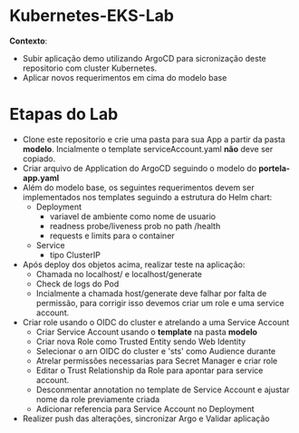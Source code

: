# Kubernetes-EKS-Lab
**Contexto**:
  - Subir aplicação demo utilizando ArgoCD para sicronização deste repositorio com cluster Kubernetes.
  - Aplicar novos requerimentos em cima do modelo base

# Etapas do Lab
- Clone este repositorio e crie uma pasta para sua App a partir da pasta **modelo**. Incialmente o template serviceAccount.yaml **não** deve ser copiado.
- Criar arquivo de Application do ArgoCD seguindo o modelo do **portela-app.yaml**
- Além do modelo base, os seguintes requerimentos devem ser implementados nos templates seguindo a estrutura do Helm chart:
  - Deployment
    - variavel de ambiente como nome de usuario
    - readness probe/liveness prob no path /health
    - requests e limits para o container
  - Service
    - tipo ClusterIP
- Após deploy dos objetos acima, realizar teste na aplicação:
  -   Chamada no localhost/ e localhost/generate
  -   Check de logs do Pod
  -   Incialmente a chamada host/generate deve falhar por falta de permissão, para corrigir isso devemos criar um role e uma service account.
- Criar role usando o OIDC do cluster e atrelando a uma Service Account
  - Criar Service Account usando o **template** na pasta **modelo**
  - Criar nova Role como Trusted Entity sendo Web Identity
  -  Selecionar o arn OIDC do cluster e 'sts' como Audience durante
  -  Atrelar permissões necessarias para Secret Manager e criar role
  -  Editar o Trust Relationship da Role para apontar para service account.
  -  Desconmentar annotation no template de Service Account e ajustar nome da role previamente criada
  - Adicionar referencia para Service Account no Deployment
- Realizer push das alterações, sincronizar Argo e Validar aplicação